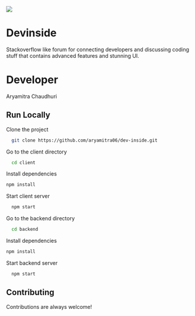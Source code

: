 <img src="https://user-images.githubusercontent.com/79497113/208581036-5fa0d04f-e492-4895-90da-1d2dfe6cbf1e.svg"/>

# Devinside 
Stackoverflow like forum for connecting developers and discussing coding stuff that contains advanced features and stunning UI.

# Developer
Aryamitra Chaudhuri

## Run Locally  

Clone the project  

~~~bash  
  git clone https://github.com/aryamitra06/dev-inside.git
~~~

Go to the client directory  

~~~bash  
  cd client
~~~

Install dependencies  

~~~bash  
npm install
~~~

Start client server  

~~~bash  
  npm start
~~~

Go to the backend directory  

~~~bash  
  cd backend
~~~

Install dependencies  

~~~bash  
npm install
~~~

Start backend server

~~~bash  
  npm start
~~~


## Contributing  

Contributions are always welcome!

